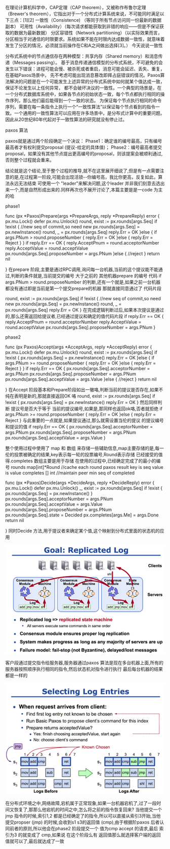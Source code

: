 


在理论计算机科学中，CAP定理（CAP theorem），又被称作布鲁尔定理（Brewer's theorem），它指出对于一个分布式计算系统来说，不可能同时满足以下三点：[1][2]
一致性（Consistence) （等同于所有节点访问同一份最新的数据副本）
可用性（Availability）（每次请求都能获取到非错的响应——但是不保证获取的数据为最新数据）
分区容错性（Network partitioning）（以实际效果而言，分区相当于对通信的时限要求。系统如果不能在时限内达成数据一致性，就意味着发生了分区的情况，必须就当前操作在C和A之间做出选择[3]。）
今天说说一致性

分布式系统中的节点通信存在两种模型：共享内存（Shared memory）和消息传递（Messages passing）。
基于消息传递通信模型的分布式系统，不可避免的会发生以下错误：进程可能会慢、被杀死或者重启，消息可能会延迟、丢失、重复，在基础Paxos场景中，
先不考虑可能出现消息篡改即拜占庭错误的情况。Paxos算法解决的问题是在一个可能发生上述异常的分布式系统中如何就某个值达成一致，保证不论发生以上任何异常，
都不会破坏决议的一致性。一个典型的场景是，在一个分布式数据库系统中，如果各节点的初始状态一致，每个节点都执行相同的操作序列，那么他们最后能得到一个一致的状态。
为保证每个节点执行相同的命令序列，需要在每一条指令上执行一个“一致性算法”以保证每个节点看到的指令一致。一个通用的一致性算法可以应用在许多场景中，是分布式计算中的重要问题。
因此从20世纪80年代起对于一致性算法的研究就没有停止过。



paxos 算法

paxos就是通过两个阶段确定一个决议：
Phase1：确定谁的编号最高，只有编号最高者才有权利提交proposal (提议-给定的具体值)；
Phase2：编号最高者提交proposal，如果没有其他节点提出更高编号的proposal，则该提案会被顺利通过,否则整个过程就会重来。

结论就是这个结论,至于整个过程的推导,就不在这里展开细说了,但是有一点需要注意的是,在过程第一阶段,可能会出现活锁--你编号高，我比你更高，反复如此，算法永远无法结束
可使用一个 "leader"来解决问题,这个leader 并非我们刻意去选出来一个,而是自然形成出来的.同样再次也不展开讨论了,本篇主要是是一code 为主的哈


phase1 


func (px *Paxos)Prepare(args *PrepareArgs, reply *PrepareReply) error {
	px.mu.Lock()
	defer px.mu.Unlock()
	round, exist := px.rounds[args.Seq]
	if !exist {
		//new seq  of commit,so need new
		px.rounds[args.Seq] = px.newInstance()
		round, _ = px.rounds[args.Seq]
		reply.Err = OK
	}else {
		if args.PNum > round.proposeNumber {
			reply.Err = OK
		}else {
			reply.Err = Reject
		}
	}
	if reply.Err == OK {
		reply.AcceptPnum = round.acceptorNumber
		reply.AcceptValue = round.acceptValue
		px.rounds[args.Seq].proposeNumber = args.PNum
	}else {
		//reject
	}
	return nil

}
在prepare 阶段,主要是通过RPC调用,询问每一台机器,当前的这个提议能不能通过,判断的条件就是,当前提交的编号 大于之前的 其他机器prepare 的编号
代码 if args.PNum > round.proposeNumber 的判断,还有一个就是,如果之前一台机器都没有通过即是当前是第一个提交prepare的机器 那就直接同意通过了
代码片段

round, exist := px.rounds[args.Seq]
	if !exist {
		//new seq  of commit,so need new
		px.rounds[args.Seq] = px.newInstance()
		round, _ = px.rounds[args.Seq]
		reply.Err = OK
	}
在完成逻辑判断过后,如果本次提议是通过的,那么还需返回给提议者,已经通过提议和确定的值代码片段
if reply.Err == OK {
		reply.AcceptPnum = round.acceptorNumber
		reply.AcceptValue = round.acceptValue
		px.rounds[args.Seq].proposeNumber = args.PNum
	}
	

phase2

func (px Paxos)Accept(args *AcceptArgs, reply *AcceptReply) error {
	px.mu.Lock()
	defer px.mu.Unlock()
	round, exist := px.rounds[args.Seq]
	if !exist {
		px.rounds[args.Seq] = px.newInstance()
		reply.Err = OK
	}else {
		if args.PNum >= round.proposeNumber {
			reply.Err = OK
		}else {
			reply.Err = Reject
		}
	}
	if reply.Err == OK {
		px.rounds[args.Seq].acceptorNumber = args.PNum
		px.rounds[args.Seq].proposeNumber = args.PNum
		px.rounds[args.Seq].acceptValue = args.Value
	}else {
		//reject
	}
	return nil

}
在Accept 阶段基本和Prepare阶段如出一辙咯,判断当前的提议是否存在,如果不纯在表明是新的,那就直接返回OK 咯
round, exist := px.rounds[args.Seq]
	if !exist {
		px.rounds[args.Seq] = px.newInstance()
		reply.Err = OK
	}
然后同样判断 提议号是否大于等于 当前的提议编号,如果是,那同样也返回ok咯,否者就拒绝
if args.PNum >= round.proposeNumber {
			reply.Err = OK
		}else {
			reply.Err = Reject
		}
与此重要的一点就是,如果提议通过,那么就需设置当伦的提议 的提议编号和提议的值
if reply.Err == OK {
		px.rounds[args.Seq].acceptorNumber = args.PNum
		px.rounds[args.Seq].proposeNumber = args.PNum
		px.rounds[args.Seq].acceptValue = args.Value
	}


整个使用过程中使用了 map 和 数组 来存储一些辅助信息,map主要存储的是,每一伦的投票被确定的结果,key表示每一轮的投票编号,Round表示存储
已经接受的值得.completes 数组主要是用于存储 在使用的过程中,已经确定完成了的最小的编号
	rounds     map[int]*Round //cache each round  paxos result key is seq value is value
	completes  [] int         //maintain peer min seq of completed


func (px *Paxos)Decide(args *DecideArgs, reply *DecideReply) error {
	px.mu.Lock()
	defer px.mu.Unlock()
	_, exist := px.rounds[args.Seq]
	if !exist {
		px.rounds[args.Seq] = px.newInstance()
	}
	px.rounds[args.Seq].acceptorNumber = args.PNum
	px.rounds[args.Seq].acceptValue = args.Value
	px.rounds[args.Seq].proposeNumber = args.PNum
	px.rounds[args.Seq].state = Decided
	px.completes[args.Me] = args.Done
	return nil

}
同时Decide 方法,用于提议者来确定某个值,这个映射到分布式里面的状态机的应用 

![日志的复制](../../img/m.png)

客户段通过提交指令给服务器,服务器通过paxos 算法是现在多台机器上面,所有的服务器按照顺序执行相同的指令,然后状态机对指令进行执行
最后每台机器的结果都是一样的


![日志的修复](../../img/select.png)

在分布式环境之中,网络故障,宕机属于正常现象,如果一台机器宕机了,过了一段时间又恢复了,那那么他宕机的时间之中,怎么将之前的指令恢复回来?
当他提交一个jmp 指令的时候,索引1,2 都是已经确定了的指令,所以可以直接从索引3开始,当他提交propser (jmp) 的时候,会收到s1 s3的返回值
(cmp),由于根据阶paxos 后者认同前者的原则,所以他会在phase2 阶段提交一个 值为cmp accept 的请求,最后 索引为3 的就变成了 cmp,如果说
在这个阶段么有 返回值那么就选择客户端的返回值就可以了,最后就达成了一致

























